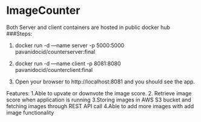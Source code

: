 # ImageCounter

Both Server and client containers are hosted in public docker hub
###Steps:

1. docker run -d —name server -p 5000:5000 pavanidocid/counterserver:final

2. docker run -d —name client -p 8081:8080 pavanidocid/counterclient:final

3. Open your browser to http://localhost:8081 and you should see the app.

Features:
1.Able to upvate or downvote the image score.
2. Retrieve image score when application is running
3.Storing images in AWS S3 bucket and fetching images through REST API call
4.Able to add more images with add image functionality
